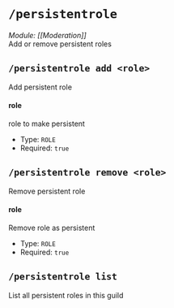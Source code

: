 # `/persistentrole`
*Module: [[Moderation]]*<br>
Add or remove persistent roles
## `/persistentrole add <role>`
Add persistent role
#### role
role to make persistent
- Type: `ROLE`
- Required: `true`
## `/persistentrole remove <role>`
Remove persistent role
#### role
Remove role as persistent
- Type: `ROLE`
- Required: `true`
## `/persistentrole list`
List all persistent roles in this guild
